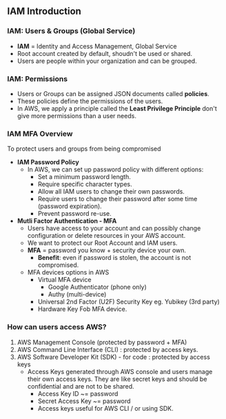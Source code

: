 ## IAM Introduction
### IAM: Users & Groups (Global Service)
- **IAM** = Identity and Access Management, Global Service
- Root account created by default, shoudn't be used or shared.
- Users are people within your organization and can be grouped.

### IAM: Permissions
- Users or Groups can be assigned JSON documents called **policies**.
- These policies define the permissions of the users.
- In AWS, we apply a principle called the **Least Privilege Principle** don't give more permissions than a user needs.

### IAM MFA Overview
To protect users and groups from being compromised
- **IAM Password Policy**
	- In AWS, we can set up password policy with different options:
		- Set a minimum password length.
		- Require specific character types.
		- Allow all IAM users to change their own passwords.
		- Require users to change their password after some time (password expiration).
		- Prevent password re-use.
- **Mutli Factor Authentication - MFA**
	- Users have access to your account and can possibly change configuration or delete resources in your AWS account.
	- We want to protect our Root Account and IAM users.
	- **MFA** = password you know + security device your own.
		- **Benefit**: even if password is stolen, the account is not compromised.
	- MFA devices options in AWS 
		- Virtual MFA device
			- Google Authenticator (phone only)
			- Authy (multi-device)
		- Universal 2nd Factor (U2F) Security Key eg. Yubikey (3rd party)
		- Hardware Key Fob MFA device.

### How can users access AWS?
1. AWS Management Console (protected by password + MFA)
2. AWS Command Line Interface (CLI) : protected by access keys.
3. AWS Software Developer Kit (SDK) - for code : protected by access keys
	- Access Keys generated through AWS console and users manage their own access keys. They are like secret keys and should be confidential and are not to be shared.
		- Access Key ID ~= password
		- Secret Access Key ~= password
		- Access keys useful for AWS CLI / or using SDK.